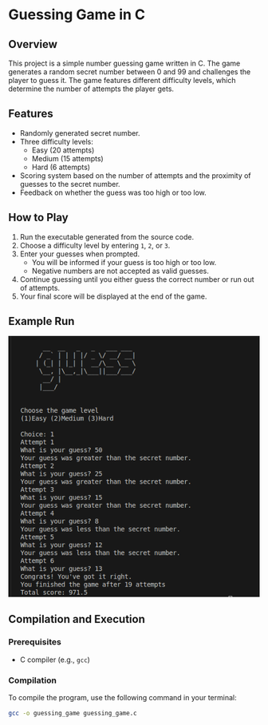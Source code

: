 # Guessing Game in C

## Overview

This project is a simple number guessing game written in C. The game generates a random secret number between 0 and 99 and challenges the player to guess it. The game features different difficulty levels, which determine the number of attempts the player gets.

## Features

- Randomly generated secret number.
- Three difficulty levels:
  - Easy (20 attempts)
  - Medium (15 attempts)
  - Hard (6 attempts)
- Scoring system based on the number of attempts and the proximity of guesses to the secret number.
- Feedback on whether the guess was too high or too low.

## How to Play

1. Run the executable generated from the source code.
2. Choose a difficulty level by entering `1`, `2`, or `3`.
3. Enter your guesses when prompted. 
   - You will be informed if your guess is too high or too low.
   - Negative numbers are not accepted as valid guesses.
4. Continue guessing until you either guess the correct number or run out of attempts.
5. Your final score will be displayed at the end of the game.

## Example Run 
![ExampleRun](guessingGame.png)

## Compilation and Execution

### Prerequisites
- C compiler (e.g., `gcc`)

### Compilation
To compile the program, use the following command in your terminal:

```bash
gcc -o guessing_game guessing_game.c
